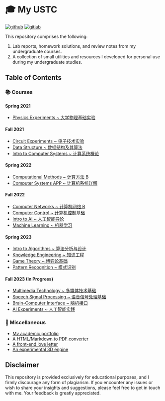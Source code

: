 # 🎓 My USTC

[![github](https://img.shields.io/github/stars/HasiNed/my-ustc?style=social)](https://github.com/HasiNed/my-ustc)
[![gitlab](https://img.shields.io/gitlab/stars/hasined/my-ustc?gitlab_url=https%3A%2F%2Fgit.lug.ustc.edu.cn%2F&style=social)](https://git.lug.ustc.edu.cn/hasined/my-ustc)

This repository comprises the following:

1. Lab reports, homework solutions, and review notes from my undergraduate courses.
2. A collection of small utilities and resources I developed for personal use during my undergraduate studies.

## Table of Contents

### 📚 Courses

#### Spring 2021

- [Physics Experiments ~ 大学物理基础实验](./Courses/Physics%20Experiments/)

#### Fall 2021

- [Circuit Experiments ~ 电子技术实验](./Courses/Circuit%20Experiments/)
- [Data Structure ~ 数据结构及其算法](./Courses/Data%20Structure/)
- [Intro to Computer Systems ~ 计算系统概论](./Courses/Intro%20to%20Computer%20Systems/)

#### Spring 2022

- [Computational Methods ~ 计算方法 B](./Courses/Computational%20Methods/)
- [Computer Systems APP ~ 计算机系统详解](./Courses/Computer%20Systems/)

#### Fall 2022

- [Computer Networks ~ 计算机网络 B](./Courses/Computer%20Networks/)
- [Computer Control ~ 计算机控制基础](./Courses/Computer%20Control/)
- [Intro to AI ~ 人工智能导论](./Courses/Intro%20to%20Artificial%20Intelligence/)
- [Machine Learning ~ 机器学习](./Courses/Machine%20Learning/)

#### Spring 2023

- [Intro to Algorithms ~ 算法分析与设计](./Courses/Intro%20to%20Algorithms/)
- [Knowledge Engineering ~ 知识工程](./Courses/Knowledge%20Engineering)
- [Game Theory ~ 博弈论基础](./Courses/Game%20Theory)
- [Pattern Recognition ~ 模式识别](./Courses/Pattern%20Recognition)

#### Fall 2023 (In Progress)

- [Multimedia Technology ~ 多媒体技术基础](./Courses/Multimedia)
- [Speech Signal Processing ~ 语音信号处理基础](./Courses/Speech%20Processing)
- [Brain-Computer Interface ~ 脑机接口](./Courses/Brain-Computer%20Interface)
- [AI Experiments ~ 人工智能实践](./Courses/AI%20Experiments)

### 🔨 Miscellaneous

- [My academic portfolio](https://github.com/HasiNed/aboutme)
- [A HTML/Markdown to PDF converter](https://github.com/HasiNed/onepagepdf)
- [A front-end love letter](./Misc/vue3%20kokuhaku/)
- [An experimental 3D engine](./Misc/opengl%20learning/)

## Disclaimer

This repository is provided exclusively for educational purposes, and I firmly discourage any form of plagiarism. If you encounter any issues or wish to share your insights and suggestions, please feel free to get in touch with me. Your feedback is greatly appreciated.
